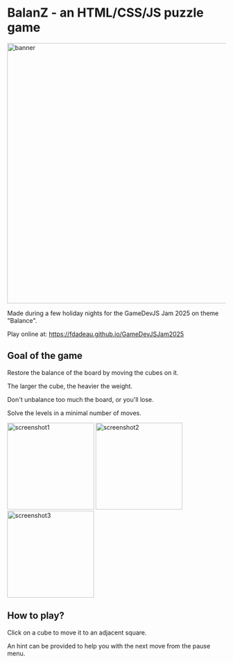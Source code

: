 # BalanZ - an HTML/CSS/JS puzzle game

<img src="https://fdadeau.github.io/GameDevJSJam2025/images/banner.png" alt="banner" width="600"/>

Made during a few holiday nights for the GameDevJS Jam 2025 on theme "Balance".

Play online at: https://fdadeau.github.io/GameDevJSJam2025


## Goal of the game 

Restore the balance of the board by moving the cubes on it.  

The larger the cube, the heavier the weight.  

Don't unbalance too much the board, or you'll lose.  

Solve the levels in a minimal number of moves.

<img src="https://fdadeau.github.io/GameDevJSJam2025/images/sc6.png" alt="screenshot1" height="200" style="display: inline;"/> <img src="https://fdadeau.github.io/GameDevJSJam2025/images/sc2.png" alt="screenshot2" height="200" style="display: inline;"/> <img src="https://fdadeau.github.io/GameDevJSJam2025/images/sc4.png" alt="screenshot3" height="200" style="display: inline;"/>
  

## How to play?  

Click on a cube to move it to an adjacent square.  

An hint can be provided to help you with the next move from the pause menu.
